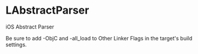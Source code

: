 LAbstractParser
===============

iOS Abstract Parser

Be sure to add -ObjC and -all_load to Other Linker Flags in the target's build settings.